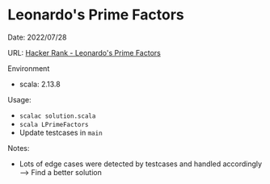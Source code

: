 # Leonardo's Prime Factors
Date: 2022/07/28

URL: [Hacker Rank - Leonardo's Prime Factors](https://www.hackerrank.com/challenges/leonardo-and-prime/problem)

Environment
- scala: 2.13.8

Usage:
- `scalac solution.scala`
- `scala LPrimeFactors`
- Update testcases in `main`

Notes:
- Lots of edge cases were detected by testcases and handled accordingly --> Find a better solution

